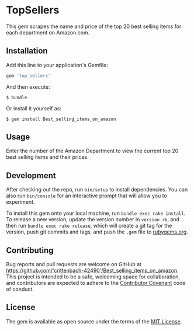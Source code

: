# TopSellers

   This gem scrapes the name and price of the top 20 best selling items for each department on Amazon.com.

## Installation

Add this line to your application's Gemfile:

```ruby
gem 'top_sellers'
```

And then execute:

    $ bundle

Or install it yourself as:

    $ gem install Best_selling_items_on_amazon

## Usage

   Enter the number of the Amazon Department to view the current top 20 best selling items and their prices.

## Development

After checking out the repo, run `bin/setup` to install dependencies. You can also run `bin/console` for an interactive prompt that will allow you to experiment.

To install this gem onto your local machine, run `bundle exec rake install`. To release a new version, update the version number in `version.rb`, and then run `bundle exec rake release`, which will create a git tag for the version, push git commits and tags, and push the `.gem` file to [rubygems.org](https://rubygems.org).

## Contributing

Bug reports and pull requests are welcome on GitHub at https://github.com/'crittenbach-42490'/Best_selling_items_on_amazon. This project is intended to be a safe, welcoming space for collaboration, and contributors are expected to adhere to the [Contributor Covenant](http://contributor-covenant.org) code of conduct.


## License

The gem is available as open source under the terms of the [MIT License](http://opensource.org/licenses/MIT).
